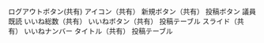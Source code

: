 ログアウトボタン(共有)
アイコン（共有）
新規ボタン（共有）
投稿ボタン
議員既読
いいね総数（共有）
いいねボタン（共有）
投稿テーブル
スライド（共有）
いいねナンバー
タイトル（共有）
投稿テーブル
